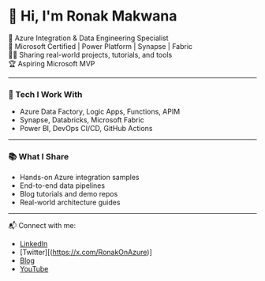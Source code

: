 # 👋 Hi, I'm Ronak Makwana

🎯 Azure Integration & Data Engineering Specialist  
🚀 Microsoft Certified | Power Platform | Synapse | Fabric  
🧑‍🏫 Sharing real-world projects, tutorials, and tools  
🏆 Aspiring Microsoft MVP

---

### 🔧 Tech I Work With
- Azure Data Factory, Logic Apps, Functions, APIM
- Synapse, Databricks, Microsoft Fabric
- Power BI, DevOps CI/CD, GitHub Actions

---

### 📚 What I Share
- Hands-on Azure integration samples
- End-to-end data pipelines
- Blog tutorials and demo repos
- Real-world architecture guides

---

📬 Connect with me:
- [LinkedIn](https://www.linkedin.com/in/ronakmakwana)
- [Twitter][(https://x.com/RonakOnAzure)]
- [Blog](https://ronakmakwana.co)
- [YouTube](https://www.youtube.com/channel/UC9-0cYwR3t6GONifGVtZpwQ)

